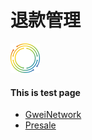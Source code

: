 # 退款管理

![image](https://raw.githubusercontent.com/GweiTech/gwei-network-wiki/master/zh/images/creator/5/01.png)

#### This is test page
* [GweiNetwork](https://gwei.network/)
* [Presale](https://gwei.network/memberpresale)
